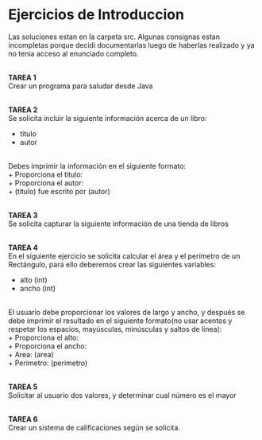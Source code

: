 # Ejercicios de Introduccion

Las soluciones estan en la carpeta src. Algunas consignas estan incompletas porque decidi documentarlas luego de haberlas realizado y ya no tenia acceso al enunciado completo.<br>
<br>

<b>TAREA 1</b><br>
Crear un programa para saludar desde Java<br>
<br>
 
<b>TAREA 2</b><br>
Se solicita incluir la siguiente información acerca de un libro:<br>
+ titulo<br>
+ autor<br>
<br>
Debes imprimir la información en el siguiente formato:<br>
+ Proporciona el titulo:<br>
+ Proporciona el autor:<br>
+ (titulo) fue escrito por (autor)<br>
<br>
  
<b>TAREA 3</b><br>
Se solicita capturar la siguiente información de una tienda de libros<br>
<br>

<b>TAREA 4</b><br>
En el siguiente ejercicio se solicita calcular el área y el perímetro de un Rectángulo, para ello deberemos crear las siguientes variables:<br>
+ alto (int)<br>
+ ancho (int)<br>
<br>
El usuario debe proporcionar los valores de largo y ancho, y después se debe imprimir el resultado en el siguiente formato(no usar acentos y respetar los espacios, mayúsculas, minúsculas y saltos de línea):<br>
+ Proporciona el alto:<br>
+ Proporciona el ancho:<br>
+ Area: (area)<br>
+ Perimetro: (perimetro)<br>
<br>

<b>TAREA 5</b><br>
Solicitar al usuario dos valores, y determinar cual número es el mayor<br>
<br>

<b>TAREA 6</b><br>
Crear un sistema de calificaciones según se solicita.<br>
